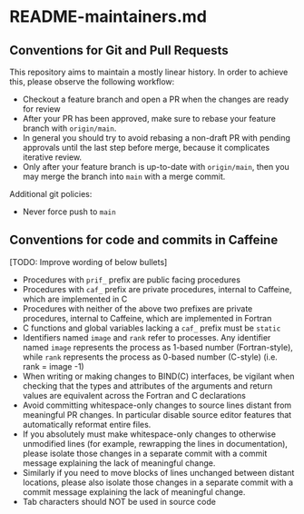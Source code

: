 README-maintainers.md
========


Conventions for Git and Pull Requests
-------------
This repository aims to maintain a mostly linear history. In order to achieve this, please
observe the following workflow:
* Checkout a feature branch and open a PR when the changes are ready for review
* After your PR has been approved, make sure to rebase your feature branch with `origin/main`.
* In general you should try to avoid rebasing a non-draft PR with pending approvals until the
  last step before merge, because it complicates iterative review.
* Only after your feature branch is up-to-date with `origin/main`, then you may merge the branch
  into `main` with a merge commit.

Additional git policies:
* Never force push to `main`


Conventions for code and commits in Caffeine
-------------
[TODO: Improve wording of below bullets]
* Procedures with `prif_` prefix are public facing procedures
* Procedures with `caf_` prefix are private procedures,
  internal to Caffeine, which are implemented in C
* Procedures with neither of the above two prefixes are private procedures,
  internal to Caffeine, which are implemented in Fortran
* C functions and global variables lacking a `caf_` prefix must be `static`
* Identifiers named `image` and `rank` refer to processes. Any identifier named `image` represents
  the process as 1-based number (Fortran-style), while `rank` represents the process as 0-based
  number (C-style) (i.e. rank = image -1)
* When writing or making changes to BIND(C) interfaces, be vigilant when checking that the types
  and attributes of the arguments and return values are equivalent across the Fortran and
  C declarations
* Avoid committing whitespace-only changes to source lines distant from meaningful PR changes. In
  particular disable source editor features that automatically reformat entire files.
* If you absolutely must make whitespace-only changes to otherwise unmodified lines
  (for example, rewrapping the lines in documentation), please isolate those changes
  in a separate commit with a commit message explaining the lack of meaningful change.
* Similarly if you need to move blocks of lines unchanged between distant locations,
  please also isolate those changes in a separate commit with a commit message 
  explaining the lack of meaningful change.
* Tab characters should NOT be used in source code
